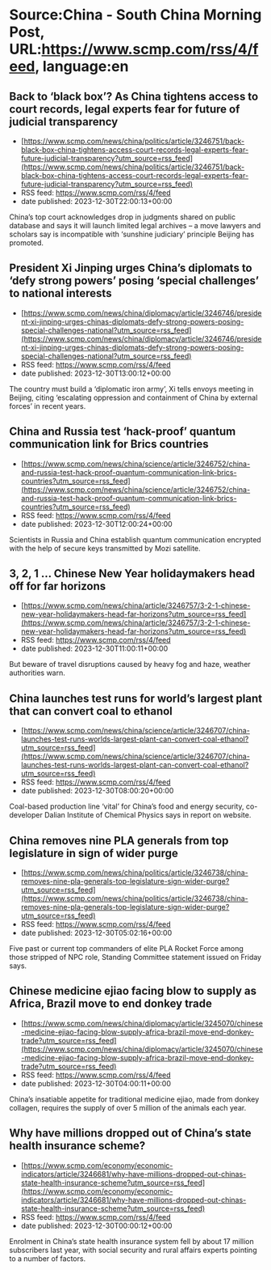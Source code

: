 # Source:China - South China Morning Post, URL:https://www.scmp.com/rss/4/feed, language:en

## Back to ‘black box’? As China tightens access to court records, legal experts fear for future of judicial transparency
 - [https://www.scmp.com/news/china/politics/article/3246751/back-black-box-china-tightens-access-court-records-legal-experts-fear-future-judicial-transparency?utm_source=rss_feed](https://www.scmp.com/news/china/politics/article/3246751/back-black-box-china-tightens-access-court-records-legal-experts-fear-future-judicial-transparency?utm_source=rss_feed)
 - RSS feed: https://www.scmp.com/rss/4/feed
 - date published: 2023-12-30T22:00:13+00:00

China’s top court acknowledges drop in judgments shared on public database and says it will launch limited legal archives – a move lawyers and scholars say is incompatible with ‘sunshine judiciary’ principle Beijing has promoted.

## President Xi Jinping urges China’s diplomats to ‘defy strong powers’ posing ‘special challenges’ to national interests
 - [https://www.scmp.com/news/china/diplomacy/article/3246746/president-xi-jinping-urges-chinas-diplomats-defy-strong-powers-posing-special-challenges-national?utm_source=rss_feed](https://www.scmp.com/news/china/diplomacy/article/3246746/president-xi-jinping-urges-chinas-diplomats-defy-strong-powers-posing-special-challenges-national?utm_source=rss_feed)
 - RSS feed: https://www.scmp.com/rss/4/feed
 - date published: 2023-12-30T13:00:12+00:00

The country must build a ‘diplomatic iron army’, Xi tells envoys meeting in Beijing, citing ‘escalating oppression and containment of China by external forces’ in recent years.

## China and Russia test ‘hack-proof’ quantum communication link for Brics countries
 - [https://www.scmp.com/news/china/science/article/3246752/china-and-russia-test-hack-proof-quantum-communication-link-brics-countries?utm_source=rss_feed](https://www.scmp.com/news/china/science/article/3246752/china-and-russia-test-hack-proof-quantum-communication-link-brics-countries?utm_source=rss_feed)
 - RSS feed: https://www.scmp.com/rss/4/feed
 - date published: 2023-12-30T12:00:24+00:00

Scientists in Russia and China establish quantum communication encrypted with the help of secure keys transmitted by Mozi satellite.

## 3, 2, 1 … Chinese New Year holidaymakers head off for far horizons
 - [https://www.scmp.com/news/china/article/3246757/3-2-1-chinese-new-year-holidaymakers-head-far-horizons?utm_source=rss_feed](https://www.scmp.com/news/china/article/3246757/3-2-1-chinese-new-year-holidaymakers-head-far-horizons?utm_source=rss_feed)
 - RSS feed: https://www.scmp.com/rss/4/feed
 - date published: 2023-12-30T11:00:11+00:00

But beware of travel disruptions caused by heavy fog and haze, weather authorities warn.

## China launches test runs for world’s largest plant that can convert coal to ethanol
 - [https://www.scmp.com/news/china/science/article/3246707/china-launches-test-runs-worlds-largest-plant-can-convert-coal-ethanol?utm_source=rss_feed](https://www.scmp.com/news/china/science/article/3246707/china-launches-test-runs-worlds-largest-plant-can-convert-coal-ethanol?utm_source=rss_feed)
 - RSS feed: https://www.scmp.com/rss/4/feed
 - date published: 2023-12-30T08:00:20+00:00

Coal-based production line ‘vital’ for China’s food and energy security, co-developer Dalian Institute of Chemical Physics says in report on website.

## China removes nine PLA generals from top legislature in sign of wider purge
 - [https://www.scmp.com/news/china/politics/article/3246738/china-removes-nine-pla-generals-top-legislature-sign-wider-purge?utm_source=rss_feed](https://www.scmp.com/news/china/politics/article/3246738/china-removes-nine-pla-generals-top-legislature-sign-wider-purge?utm_source=rss_feed)
 - RSS feed: https://www.scmp.com/rss/4/feed
 - date published: 2023-12-30T05:02:16+00:00

Five past or current top commanders of elite PLA Rocket Force among those stripped of NPC role, Standing Committee statement issued on Friday says.

## Chinese medicine ejiao facing blow to supply as Africa, Brazil move to end donkey trade
 - [https://www.scmp.com/news/china/diplomacy/article/3245070/chinese-medicine-ejiao-facing-blow-supply-africa-brazil-move-end-donkey-trade?utm_source=rss_feed](https://www.scmp.com/news/china/diplomacy/article/3245070/chinese-medicine-ejiao-facing-blow-supply-africa-brazil-move-end-donkey-trade?utm_source=rss_feed)
 - RSS feed: https://www.scmp.com/rss/4/feed
 - date published: 2023-12-30T04:00:11+00:00

China’s insatiable appetite for traditional medicine ejiao, made from donkey collagen, requires the supply of over 5 million of the animals each year.

## Why have millions dropped out of China’s state health insurance scheme?
 - [https://www.scmp.com/economy/economic-indicators/article/3246681/why-have-millions-dropped-out-chinas-state-health-insurance-scheme?utm_source=rss_feed](https://www.scmp.com/economy/economic-indicators/article/3246681/why-have-millions-dropped-out-chinas-state-health-insurance-scheme?utm_source=rss_feed)
 - RSS feed: https://www.scmp.com/rss/4/feed
 - date published: 2023-12-30T00:00:12+00:00

Enrolment in China’s state health insurance system fell by about 17 million subscribers last year, with social security and rural affairs experts pointing to a number of factors.

